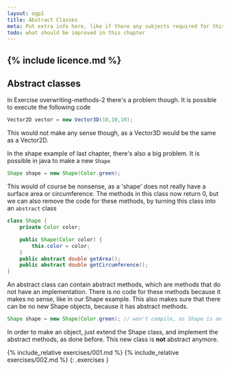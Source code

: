 ```yaml
---
layout: ogp1
title: Abstract Classes
meta: Put extra info here, like if there any subjects required for this subject
todo: what should be improved in this chapter
---
```

{% include licence.md %}
---
## Abstract classes

In Exercise overwriting-methods-2 there's a problem though. It is possible to execute the following code

```java
Vector2D vector = new Vector3D(10,10,10);
```

This would not make any sense though, as a Vector3D would be the same as a Vector2D.

In the shape example of last chapter, there's also a big problem. It is possible in java to make a new `Shape`

```java
Shape shape = new Shape(Color.green);
```

This would of course be nonsense, as a 'shape' does not really have a surface area or circumference. The methods in this class now return 0, but we can also remove the code for these methods, by turning this class into an `abstract` class

```java
class Shape {
    private Color color;

    public Shape(Color color) {
        this.color = color;
    }
    public abstract double getArea();
    public abstract double getCircumference();
}
```

An abstract class can contain abstract methods, which are methods that do not have an implementation. There is no code for these methods because it makes no sense, like in our Shape example. This also makes sure that there can be no new Shape objects, because it has abstract methods. 

```java
Shape shape = new Shape(Color.green); // won't compile, as Shape is an abstract class
```

In order to make an object, just extend the Shape class, and implement the abstract methods, as done before. This new class is **not** abstract anymore.

<!-- TODO: abstract toString() -->

{% include_relative exercises/001.md %}
{% include_relative exercises/002.md %}
{: .exercises }
